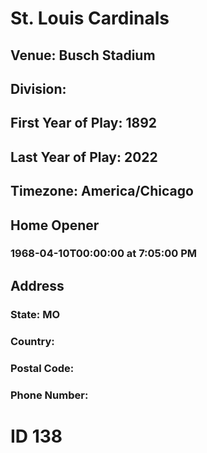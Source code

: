 # St. Louis Cardinals
## Venue: Busch Stadium
## Division: 
## First Year of Play: 1892
## Last Year of Play: 2022
## Timezone: America/Chicago
## Home Opener
### 1968-04-10T00:00:00 at 7:05:00 PM
## Address
### 
### State: MO
### Country: 
### Postal Code: 
### Phone Number: 
# ID 138